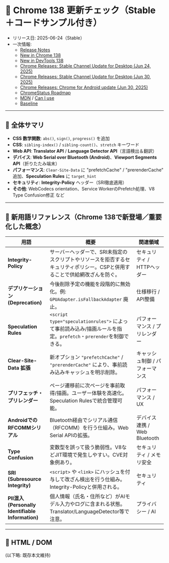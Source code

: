 # 🧭 Chrome 138 更新チェック（Stable＋コードサンプル付き）

- リリース日: 2025-06-24（Stable）
- 一次情報:
  - [Release Notes](https://developer.chrome.com/release-notes/138)
  - [New in Chrome 138](https://developer.chrome.com/blog/new-in-chrome-138)
  - [New in DevTools 138](https://developer.chrome.com/blog/new-in-devtools-138)
  - [Chrome Releases: Stable Channel Update for Desktop (Jun 24, 2025)](https://chromereleases.googleblog.com/2025/06/stable-channel-update-for-desktop_24.html)
  - [Chrome Releases: Stable Channel Update for Desktop (Jun 30, 2025)](https://chromereleases.googleblog.com/2025/06/stable-channel-update-for-desktop_30.html)
  - [Chrome Releases: Chrome for Android update (Jun 30, 2025)](https://chromereleases.googleblog.com/2025/06/)
  - [ChromeStatus Roadmap](https://chromestatus.com/roadmap)
  - [MDN](https://developer.mozilla.org/ja/docs/Web) / [Can I use](https://caniuse.com/)
  - [Baseline](https://web.dev/baseline?hl=ja)

---

## 🔹 全体サマリ
- **CSS 数学関数**: `abs()`, `sign()`, `progress()` を追加
- **CSS**: `sibling-index()` / `sibling-count()`、`stretch` キーワード
- **Web API**: **Translator API** / **Language Detector API**（言語検出＆翻訳）
- **デバイス**: **Web Serial over Bluetooth (Android)**、**Viewport Segments API**（折りたたみ端末）
- **パフォーマンス**: `Clear-Site-Data` に "prefetchCache" / "prerenderCache" 追加、**Speculation Rules** に `target_hint`
- **セキュリティ**: **Integrity-Policy** ヘッダー（SRI徹底適用）
- **その他**: WebCodecs orientation、Service WorkerのPrefetch処理、V8 Type Confusion修正 など

---

## 🧭 新用語リファレンス（Chrome 138で新登場／重要化した概念）

| 用語 | 概要 | 関連領域 |
|------|------|-----------|
| **Integrity-Policy** | サーバーヘッダーで、SRI未指定のスクリプトやリソースを拒否するセキュリティポリシー。CSPと併用することで供給網改ざんを防ぐ。 | セキュリティ / HTTPヘッダー |
| **デプリケーション (Deprecation)** | 今後削除予定の機能を段階的に無効化。例: `GPUAdapter.isFallbackAdapter` 廃止。 | 仕様移行 / API整備 |
| **Speculation Rules** | `<script type="speculationrules">` によって事前読み込み/描画ルールを指定。`prefetch`・`prerender`を制御できる。 | パフォーマンス / プリレンダー |
| **Clear-Site-Data 拡張** | 新オプション `"prefetchCache"` / `"prerenderCache"` により、事前読み込みキャッシュを明示削除。 | キャッシュ制御 / パフォーマンス |
| **プリフェッチ・プリレンダー** | ページ遷移前に次ページを事前取得/描画。ユーザー体験を高速化。Speculation Rulesで統合管理可能。 | パフォーマンス / UX |
| **AndroidでのRFCOMMシリアル** | Bluetooth経由でシリアル通信（RFCOMM）を行う仕組み。Web Serial APIの拡張。 | デバイス連携 / Web Bluetooth |
| **Type Confusion** | 変数型を誤って扱う脆弱性。V8などJIT環境で発生しやすい。CVE対象例あり。 | セキュリティ / メモリ安全 |
| **SRI (Subresource Integrity)** | `<script>` や `<link>` にハッシュを付与して改ざん検出を行う仕組み。Integrity-Policyと併用される。 | セキュリティ |
| **PII混入 (Personally Identifiable Information)** | 個人情報（氏名・住所など）がAIモデル入力やログに含まれる状態。Translator/LanguageDetector等で注意。 | プライバシー / AI |

---

## 🧩 HTML / DOM
(以下略: 既存本文維持)
